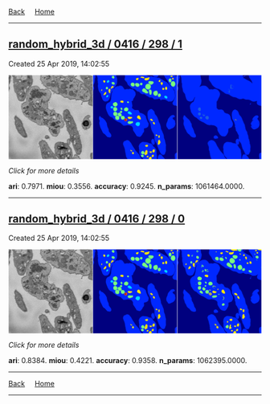 
[Back](..)&nbsp;&nbsp;&nbsp;&nbsp;&nbsp;[Home](https://leapmanlab.github.io/snapshots)

---

<div class="summary"><a href="1"><h2>random_hybrid_3d / 0416 / 298 / 1</h2></a><p>Created 25 Apr 2019, 14:02:55
</p><a href="1"><img src="1/media/summary.png" align="center"></a><p>
<i>Click for more details</i>
</p></div>

**ari**: 0.7971. **miou**: 0.3556. **accuracy**: 0.9245. **n_params**: 1061464.0000. 

---

<div class="summary"><a href="0"><h2>random_hybrid_3d / 0416 / 298 / 0</h2></a><p>Created 25 Apr 2019, 14:02:55
</p><a href="0"><img src="0/media/summary.png" align="center"></a><p>
<i>Click for more details</i>
</p></div>

**ari**: 0.8384. **miou**: 0.4221. **accuracy**: 0.9358. **n_params**: 1062395.0000. 

---

[Back](..)&nbsp;&nbsp;&nbsp;&nbsp;&nbsp;[Home](https://leapmanlab.github.io/snapshots)

---
